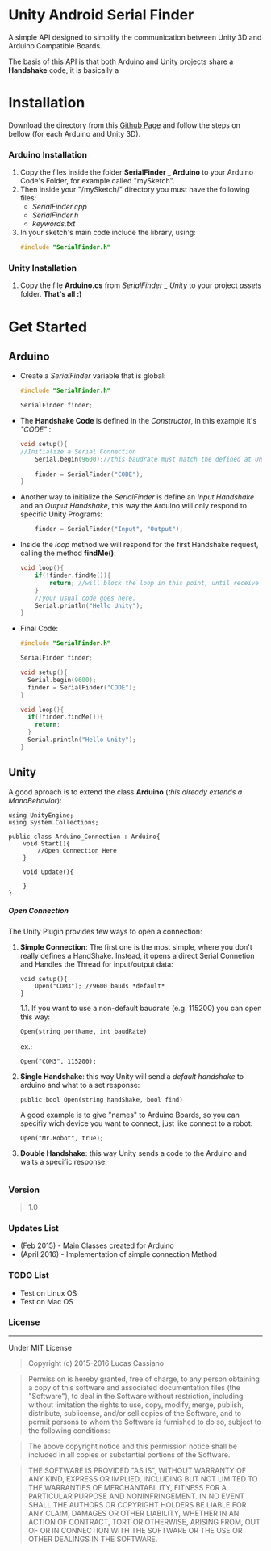 Unity Android Serial Finder
=================
A simple API designed to simplify the communication between Unity 3D and Arduino Compatible Boards. 

The basis of this API is that both Arduino and Unity projects share a **Handshake** code, it is basically a 
# Installation
Download the directory from this [Github Page](https://github.com/lucascassiano/Unity-Arduino-Serial-Port-Finder/) and follow the steps on bellow (for each Arduino and Unity 3D).


### Arduino Installation
1. Copy the files inside the folder **SerialFinder _ Arduino** to your Arduino Code's Folder, for example called "mySketch".
2. Then inside your "/mySketch/" directory you must have the following files:
   - *SerialFinder.cpp*
   - *SerialFinder.h*
   - *keywords.txt*
3. In your sketch's main code include the library, using:
    ```C++ 
    #include "SerialFinder.h"
    ```
    
### Unity Installation
1. Copy the file **Arduino.cs** from *SerialFinder _ Unity* to your project *assets* folder. **That's all :)**

# Get Started
## Arduino
- Create a *SerialFinder* variable that is global:
    ```C++
    #include "SerialFinder.h"
    
    SerialFinder finder;
    ```
- The **Handshake Code** is defined in the *Constructor*, in this example it's *"CODE"* :
    ```C++
    void setup(){
    //Initialize a Serial Connection
        Serial.begin(9600);//this baudrate must match the defined at Unity's Plugin.
        
        finder = SerialFinder("CODE");
    }
- Another way to initialize the *SerialFinder* is define an *Input Handshake* and an *Output Handshake*, this way the Arduino will only respond to specific Unity Programs: 
    ```C++
        finder = SerialFinder("Input", "Output");
    ```
- Inside the *loop* method we will respond for the first Handshake request, calling the method **findMe()**:
    ```C++
    void loop(){
        if(!finder.findMe()){
            return; //will block the loop in this point, until receive a proper handshake
        }
        //your usual code goes here.
        Serial.println("Hello Unity");
    }
    ```
- Final Code:
    ```C++
    #include "SerialFinder.h"
    
    SerialFinder finder;

    void setup(){
      Serial.begin(9600);
      finder = SerialFinder("CODE");
    }
    
    void loop(){
      if(!finder.findMe()){
        return;
      }
      Serial.println("Hello Unity");
    }
    ```
## Unity
A good aproach is to extend the class **Arduino** (*this already extends a MonoBehavior*):
```Csharp
using UnityEngine;
using System.Collections;

public class Arduino_Connection : Arduino{
    void Start(){
        //Open Connection Here
    }
    
    void Update(){
    
    }
}
```
##### Open Connection
The Unity Plugin provides few ways to open a connection:
1. **Simple Connection**: The first one is the most simple, where you don't really defines a HandShake. Instead, it opens a direct Serial Connetion and Handles the Thread for input/output data:
    ```Csharp
    void setup(){
        Open("COM3"); //9600 bauds *default* 
    }
    ```
    1.1. If you want to use a non-default baudrate (e.g. 115200) you can open this way:
    ```CSharp
    Open(string portName, int baudRate)
    ````
    ex.:
    ```CSharp
    Open("COM3", 115200);
    ```
    
2. **Single Handshake**: this way Unity will send a *default handshake* to arduino and what to a set response:
    ```CSharp
    public bool Open(string handShake, bool find)
    ```
    A good example is to give "names" to Arduino Boards, so you can specifiy wich device you want to connect, just like connect to a robot:
    ```Csharp
    Open("Mr.Robot", true);
    ```
3. **Double Handshake**: this way Unity sends a code to the Arduino and waits a specific response.
    ```Csharp
    ```
### Version
>1.0

### Updates List
* (Feb 2015) - Main Classes created for Arduino
* (April 2016) - Implementation of simple connection Method

### TODO List
* Test on Linux OS
* Test on Mac OS

### License
----
Under MIT License
> Copyright (c) 2015-2016 Lucas Cassiano

> Permission is hereby granted, free of charge, to any person obtaining a copy of this software and associated documentation files (the "Software"), to deal in the Software without restriction, including without limitation the rights to use, copy, modify, merge, publish, distribute, sublicense, and/or sell copies of the Software, and to permit persons to whom the Software is furnished to do so, subject to the following conditions:

>The above copyright notice and this permission notice shall be included in all copies or substantial portions of the Software.

>THE SOFTWARE IS PROVIDED "AS IS", WITHOUT WARRANTY OF ANY KIND, EXPRESS OR IMPLIED, INCLUDING BUT NOT LIMITED TO THE WARRANTIES OF MERCHANTABILITY, FITNESS FOR A PARTICULAR PURPOSE AND NONINFRINGEMENT. IN NO EVENT SHALL THE AUTHORS OR COPYRIGHT HOLDERS BE LIABLE FOR ANY CLAIM, DAMAGES OR OTHER LIABILITY, WHETHER IN AN ACTION OF CONTRACT, TORT OR OTHERWISE, ARISING FROM, OUT OF OR IN CONNECTION WITH THE SOFTWARE OR THE USE OR OTHER DEALINGS IN THE SOFTWARE.


